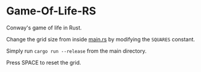 # Game-Of-Life-RS
Conway's game of life in Rust.

Change the grid size from inside [main.rs](main/src/main.rs) by modifying the `SQUARES` constant.

Simply run `cargo run --release` from the main directory.

Press SPACE to reset the grid.

